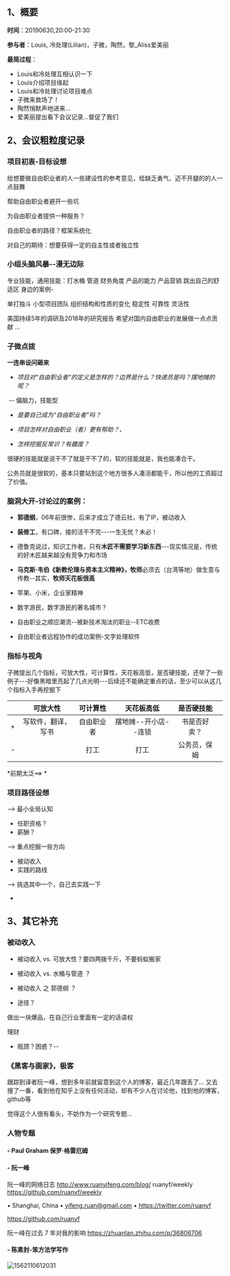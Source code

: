 

## 1、概要

**时间**：20190630,20:00-21:30

**参与者**：Louis, 冷处理(Lilian)，子微，陶然，黎_Aliss爱美丽

**最简过程**：

- Louis和冷处理互相认识一下
- Louis介绍项目缘起
- Louis和冷处理讨论项目难点
- 子微来救场了！
- 陶然悄默声地进来...
- 爱美丽提出看下会议记录...督促了我们

## 2、会议粗粒度记录

### 项目初衷-目标设想



给想要做自由职业者的人一些建设性的参考意见，给缺乏勇气、迈不开腿的的人一点鼓舞

帮助自由职业者避开一些坑

为自由职业者提供一种服务？

自由职业者的路径？框架系统化

对自己的期待：想要获得一定的自主性或者独立性 



### 小组头脑风暴--漫无边际

专业技能，通用技能：打水桶 管道   财务角度 产品的能力 产品营销 跳出自己的舒适区 身边的案例-

 单打独斗 小型项目团队  组织结构和性质的变化  稳定性 可靠性 灵活性 

美国持续5年的调研及2018年的研究报告 希望对国内自由职业的发展做一点点贡献  ...



### 子微点拨

**一连串设问砸来**

- *项目对“自由职业者“的定义是怎样的？边界是什么？快递员是吗？摆地摊的呢？*

​      -- 偏脑力，技能型

- *是要自己成为“自由职业者”吗？*
- *项目怎样对自由职业（者）更有帮助？、*

- *怎样挖掘反常识？有趣度？*



很硬的技能就是说干不了就是干不了的，软的技能就是，我也能凑合干。

公务员就是很软的，基本只要站到这个地方很多人凑活都能干，所以他的工资超过了价值。

### 脑洞大开-讨论过的案例：

- **郭德纲**，06年前很惨，后来才成立了德云社，有了IP，被动收入

- **装修工**，有口碑，接的活干不完---一生无忧？未必！

- 德鲁克说过，知识工作者，只有**木匠不需要学习新东西**---现实情况是，传统的好木匠越来越没有竞争力和市场

- **马克斯·韦伯《新教伦理与资本主义精神》，牧师**必须去（台湾等地）做生意与传教--其实，**牧师天花板很高**

- 苹果、小米，企业家精神

- 数字游民，数字游民的著名城市？

- 自由职业之顺应潮流--被新技术淘汰的职业--ETC收费

- 自由职业者远程协作的成功案例-文字处理软件

  

### 指标与视角

子微提出几个指标，可放大性，可计算性，天花板高低，是否硬技能，还举了一些例子---好像黑暗里亮起了几点光明---后续还不能确定重点的话，至少可以从这几个指标入手再挖掘下

|      |      可放大性      |  可计算性  |      天花板高低      |  是否硬技能  |      |
| ---- | :----------------: | :--------: | :------------------: | :----------: | ---- |
| +    | 写软件，翻译，写书 | 自由职业者 | 摆地摊--开小店--连锁 | 书是否好卖？ |      |
| -    |                    |    打工    |         打工         | 公务员，保姆 |      |



*前期太泛==> *

### 项目路径设想

--> 最小全局认知

- 任职资格？
- 薪酬？

--> 重点挖掘一些方向

- 被动收入
- 实践的路线

--> 挑选其中一个，自己去实践一下

- 

## 3、其它补充



### 被动收入

- 被动收入 vs. 可放大性？要四两拨千斤，不要蚂蚁搬家

- 被动收入 vs. 水桶与管道 ？
- 被动收入 之 郭德纲 ？

- 途径？

做出一块爆品，在自己行业里面有一定的话语权

理财

- 瓶颈？困惑？--  

### 《黑客与画家》，极客

跟踪到译者阮一峰，想到多年前就留意到这个人的博客，最近几年跟丢了...  又去搜了一番，看到他在知乎上没有任何活动，却有不少人在讨论他，找到他的博客，github等

觉得这个人很有看头，不妨作为一个研究专题...





### 人物专题



#### - Paul Graham  保罗·格雷厄姆



#### - 阮一峰

阮一峰的网络日志  <http://www.ruanyifeng.com/blog/> 
ruanyf/weekly   <https://github.com/ruanyf/weekly> 

• Shanghai, China
• yifeng.ruan@gmail.com
• https://twitter.com/ruanyf

 <https://github.com/ruanyf> 

阮一峰在过去 7 年对我的影响 https://zhuanlan.zhihu.com/p/36806706



#### - 陈素封-笨方法学写作

![1562110612031](https://user-images.githubusercontent.com/6328022/60576314-c1563200-9daf-11e9-817a-c16e7b3805e4.png)





